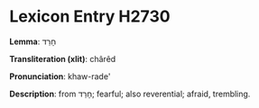 # Lexicon Entry H2730

**Lemma**: חָרֵד

**Transliteration (xlit)**: chârêd

**Pronunciation**: khaw-rade'

**Description**:
from חָרַד; fearful; also reverential; afraid, trembling.
